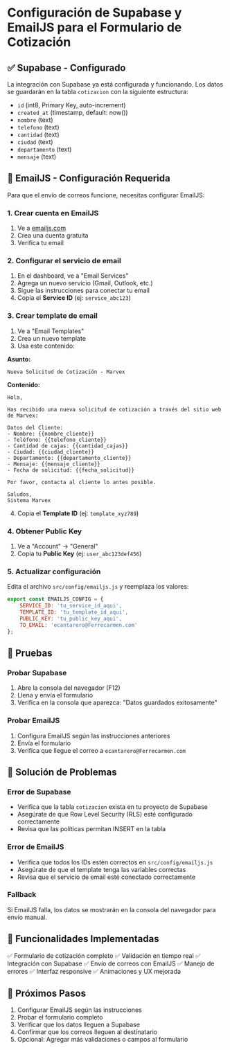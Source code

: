 # Configuración de Supabase y EmailJS para el Formulario de Cotización

## ✅ Supabase - Configurado

La integración con Supabase ya está configurada y funcionando. Los datos se guardarán en la tabla `cotizacion` con la siguiente estructura:

- `id` (int8, Primary Key, auto-increment)
- `created_at` (timestamp, default: now())
- `nombre` (text)
- `telefono` (text)
- `cantidad` (text)
- `ciudad` (text)
- `departamento` (text)
- `mensaje` (text)

## 📧 EmailJS - Configuración Requerida

Para que el envío de correos funcione, necesitas configurar EmailJS:

### 1. Crear cuenta en EmailJS
1. Ve a [emailjs.com](https://www.emailjs.com/)
2. Crea una cuenta gratuita
3. Verifica tu email

### 2. Configurar el servicio de email
1. En el dashboard, ve a "Email Services"
2. Agrega un nuevo servicio (Gmail, Outlook, etc.)
3. Sigue las instrucciones para conectar tu email
4. Copia el **Service ID** (ej: `service_abc123`)

### 3. Crear template de email
1. Ve a "Email Templates"
2. Crea un nuevo template
3. Usa este contenido:

**Asunto:**
```
Nueva Solicitud de Cotización - Marvex
```

**Contenido:**
```
Hola,

Has recibido una nueva solicitud de cotización a través del sitio web de Marvex:

Datos del Cliente:
- Nombre: {{nombre_cliente}}
- Teléfono: {{telefono_cliente}}
- Cantidad de cajas: {{cantidad_cajas}}
- Ciudad: {{ciudad_cliente}}
- Departamento: {{departamento_cliente}}
- Mensaje: {{mensaje_cliente}}
- Fecha de solicitud: {{fecha_solicitud}}

Por favor, contacta al cliente lo antes posible.

Saludos,
Sistema Marvex
```

4. Copia el **Template ID** (ej: `template_xyz789`)

### 4. Obtener Public Key
1. Ve a "Account" → "General"
2. Copia tu **Public Key** (ej: `user_abc123def456`)

### 5. Actualizar configuración
Edita el archivo `src/config/emailjs.js` y reemplaza los valores:

```javascript
export const EMAILJS_CONFIG = {
    SERVICE_ID: 'tu_service_id_aqui',
    TEMPLATE_ID: 'tu_template_id_aqui',
    PUBLIC_KEY: 'tu_public_key_aqui',
    TO_EMAIL: 'ecantarero@Ferrecarmen.com'
};
```

## 🧪 Pruebas

### Probar Supabase
1. Abre la consola del navegador (F12)
2. Llena y envía el formulario
3. Verifica en la consola que aparezca: "Datos guardados exitosamente"

### Probar EmailJS
1. Configura EmailJS según las instrucciones anteriores
2. Envía el formulario
3. Verifica que llegue el correo a `ecantarero@Ferrecarmen.com`

## 🔧 Solución de Problemas

### Error de Supabase
- Verifica que la tabla `cotizacion` exista en tu proyecto de Supabase
- Asegúrate de que Row Level Security (RLS) esté configurado correctamente
- Revisa que las políticas permitan INSERT en la tabla

### Error de EmailJS
- Verifica que todos los IDs estén correctos en `src/config/emailjs.js`
- Asegúrate de que el template tenga las variables correctas
- Revisa que el servicio de email esté conectado correctamente

### Fallback
Si EmailJS falla, los datos se mostrarán en la consola del navegador para envío manual.

## 📱 Funcionalidades Implementadas

✅ Formulario de cotización completo
✅ Validación en tiempo real
✅ Integración con Supabase
✅ Envío de correos con EmailJS
✅ Manejo de errores
✅ Interfaz responsive
✅ Animaciones y UX mejorada

## 🚀 Próximos Pasos

1. Configurar EmailJS según las instrucciones
2. Probar el formulario completo
3. Verificar que los datos lleguen a Supabase
4. Confirmar que los correos lleguen al destinatario
5. Opcional: Agregar más validaciones o campos al formulario
